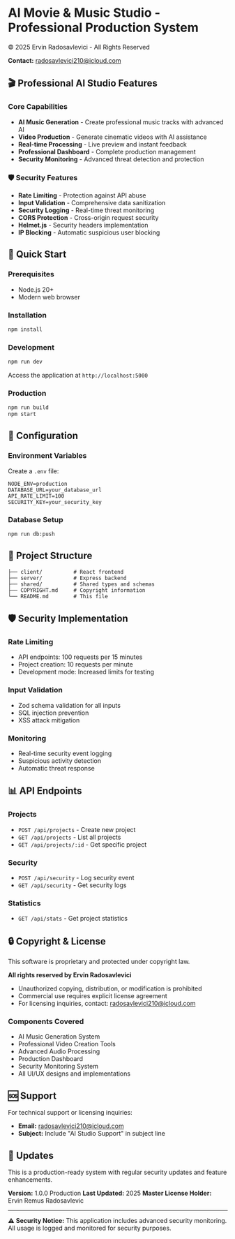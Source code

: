 
# AI Movie & Music Studio - Professional Production System

© 2025 Ervin Radosavlevici - All Rights Reserved

**Contact:** radosavlevici210@icloud.com

## 🎬 Professional AI Studio Features

### Core Capabilities
- **AI Music Generation** - Create professional music tracks with advanced AI
- **Video Production** - Generate cinematic videos with AI assistance  
- **Real-time Processing** - Live preview and instant feedback
- **Professional Dashboard** - Complete production management
- **Security Monitoring** - Advanced threat detection and protection

### 🛡️ Security Features
- **Rate Limiting** - Protection against API abuse
- **Input Validation** - Comprehensive data sanitization
- **Security Logging** - Real-time threat monitoring
- **CORS Protection** - Cross-origin request security
- **Helmet.js** - Security headers implementation
- **IP Blocking** - Automatic suspicious user blocking

## 🚀 Quick Start

### Prerequisites
- Node.js 20+
- Modern web browser

### Installation
```bash
npm install
```

### Development
```bash
npm run dev
```
Access the application at `http://localhost:5000`

### Production
```bash
npm run build
npm start
```

## 🔧 Configuration

### Environment Variables
Create a `.env` file:
```
NODE_ENV=production
DATABASE_URL=your_database_url
API_RATE_LIMIT=100
SECURITY_KEY=your_security_key
```

### Database Setup
```bash
npm run db:push
```

## 📁 Project Structure

```
├── client/          # React frontend
├── server/          # Express backend
├── shared/          # Shared types and schemas
├── COPYRIGHT.md     # Copyright information
└── README.md        # This file
```

## 🛡️ Security Implementation

### Rate Limiting
- API endpoints: 100 requests per 15 minutes
- Project creation: 10 requests per minute
- Development mode: Increased limits for testing

### Input Validation
- Zod schema validation for all inputs
- SQL injection prevention
- XSS attack mitigation

### Monitoring
- Real-time security event logging
- Suspicious activity detection
- Automatic threat response

## 📊 API Endpoints

### Projects
- `POST /api/projects` - Create new project
- `GET /api/projects` - List all projects
- `GET /api/projects/:id` - Get specific project

### Security
- `POST /api/security` - Log security event
- `GET /api/security` - Get security logs

### Statistics
- `GET /api/stats` - Get project statistics

## 🔒 Copyright & License

This software is proprietary and protected under copyright law.

**All rights reserved by Ervin Radosavlevici**

- Unauthorized copying, distribution, or modification is prohibited
- Commercial use requires explicit license agreement
- For licensing inquiries, contact: radosavlevici210@icloud.com

### Components Covered
- AI Music Generation System
- Professional Video Creation Tools
- Advanced Audio Processing
- Production Dashboard
- Security Monitoring System
- All UI/UX designs and implementations

## 🆘 Support

For technical support or licensing inquiries:
- **Email:** radosavlevici210@icloud.com
- **Subject:** Include "AI Studio Support" in subject line

## 🔄 Updates

This is a production-ready system with regular security updates and feature enhancements.

**Version:** 1.0.0 Production
**Last Updated:** 2025
**Master License Holder:** Ervin Remus Radosavlevic

---

⚠️ **Security Notice:** This application includes advanced security monitoring. All usage is logged and monitored for security purposes.

